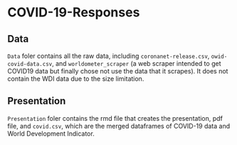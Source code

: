 # COVID-19-Responses

## Data
`Data` foler contains all the raw data, including `coronanet-release.csv`, `owid-covid-data.csv`, and `worldometer_scraper` (a web scraper intended to get COVID19 data but finally chose not use the data that it scrapes). It does not contain the WDI data due to the size limitation. 

## Presentation 
`Presentation` foler contains the rmd file that creates the presentation, pdf file, and `covid.csv`, which are the merged dataframes of COVID-19 data and World Development Indicator. 
